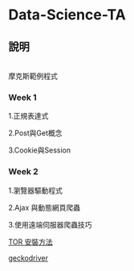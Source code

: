 # Data-Science-TA
## 說明
<br>摩克斯範例程式</br>

### Week 1
<p>1.正規表達式</p>
<p>2.Post與Get概念</p>
<p>3.Cookie與Session</p>


### Week 2
<p>1.瀏覽器驅動程式</p>
<p>2.Ajax 與動態網頁爬蟲</p>
<p>3.使用遠端伺服器爬蟲技巧</p>
<p><a href="https://www.itread01.com/p/880078.html">TOR 安裝方法</a></p>
<p><a href="https://github.com/mozilla/geckodriver/releases">geckodriver</a></p>

